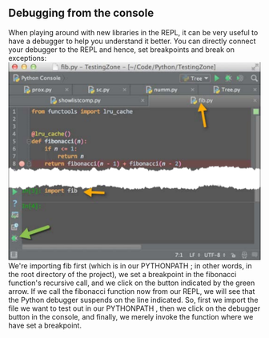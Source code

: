 Debugging from the console
---
When playing around with new libraries in the REPL, it can be very useful to have a
debugger to help you understand it better. You can directly connect your debugger
to the REPL and hence, set breakpoints and break on exceptions:
![](/assets/0618.png)
We're importing  fib first (which is in our  PYTHONPATH ; in other words, in the
root directory of the project), we set a breakpoint in the  fibonacci function's
recursive call, and we click on the button indicated by the green arrow. If we call
the  fibonacci function now from our REPL, we will see that the Python debugger
suspends on the line indicated. So, first we import the file we want to test out in our
PYTHONPATH , then we click on the debugger button in the console, and finally, we
merely invoke the function where we have set a breakpoint.